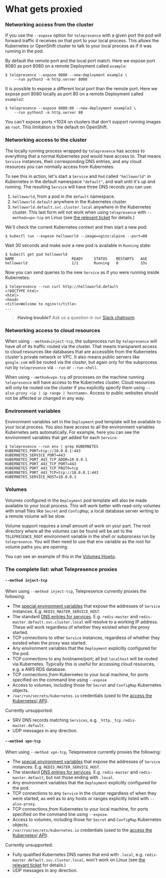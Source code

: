 # What gets proxied

### Networking access from the cluster

If you use the `--expose` option for `telepresence` with a given port the pod will forward traffic it receives on that port to your local process.
This allows the Kubernetes or OpenShift cluster to talk to your local process as if it was running in the pod.

By default the remote port and the local port match.
Here we expose port 8080 as port 8080 on a remote Deployment called `example`:

```console
$ telepresence --expose 8080 --new-deployment example \
    --run python3 -m http.server 8080
```

It is possible to expose a different local port than the remote port.
Here we expose port 8080 locally as port 80 on a remote Deployment called `example2`:

```console
$ telepresence --expose 8080:80 --new-deployment example2 \
    --run python3 -m http.server 80
```

You can't expose ports <1024 on clusters that don't support running images as `root`.
This limitation is the default on OpenShift.

### Networking access to the cluster

The locally running process wrapped by `telepresence` has access to everything that a normal Kubernetes pod would have access to.
That means `Service` instances, their corresponding DNS entries, and any cloud resources you can normally access from Kubernetes.

To see this in action, let's start a `Service` and `Pod` called `"helloworld"` in Kubernetes in the default namespace `"default"`, and wait until it's up and running.
The resulting `Service` will have three DNS records you can use:

1. `helloworld`, from a pod in the `default` namespace.
2. `helloworld.default` anywhere in the Kubernetes cluster.
3. `helloworld.default.svc.cluster.local` anywhere in the Kubernetes cluster.
   This last form will not work when using `telepresence` with `--method=vpn-tcp` on Linux (see [the relevant ticket](https://github.com/datawire/telepresence/issues/161) for details.)

We'll check the current Kubernetes context and then start a new pod:

```console
$ kubectl run --expose helloworld --image=nginx:alpine --port=80
```

Wait 30 seconds and make sure a new pod is available in `Running` state:

```console
$ kubectl get pod helloworld
NAME                          READY     STATUS    RESTARTS   AGE
helloworld                    1/1       Running   0          33s
```

Now you can send queries to the new `Service` as if you were running inside Kubernetes:

```console
$ telepresence --run curl http://helloworld.default
<!DOCTYPE html>
<html>
<head>
<title>Welcome to nginx!</title>
...
```

> **Having trouble?** Ask us a question in our [Slack chatroom](https://d6e.co/slack).

### Networking access to cloud resources

When using `--method=inject-tcp`, the subprocess run by `telepresence` will have *all* of its traffic routed via the cluster.
That means transparent access to cloud resources like databases that are accessible from the Kubernetes cluster's private network or VPC.
It also means public servers like `google.com` will be routed via the cluster, but again only for the subprocess run by `telepresence` via `--run` or `--run-shell`.

When using `--method=vpn-tcp` *all* processes on the machine running `telepresence` will have access to the Kubernetes cluster.
Cloud resources will only be routed via the cluster if you explicitly specify them using `--also-proxy <ip | ip range | hostname>`.
Access to public websites should not be affected or changed in any way.

### Environment variables

Environment variables set in the `Deployment` pod template will be available to your local process.
You also have access to all the environment variables Kubernetes sets automatically.
For example, here you can see the environment variables that get added for each `Service`:

```console
$ telepresence --run env | grep KUBERNETES
KUBERNETES_PORT=tcp://10.0.0.1:443
KUBERNETES_SERVICE_PORT=443
KUBERNETES_PORT_443_TCP_ADDR=10.0.0.1
KUBERNETES_PORT_443_TCP_PORT=443
KUBERNETES_PORT_443_TCP_PROTO=tcp
KUBERNETES_PORT_443_TCP=tcp://10.0.0.1:443
KUBERNETES_SERVICE_HOST=10.0.0.1
```

### Volumes

Volumes configured in the `Deployment` pod template will also be made available to your local process.
This will work better with read-only volumes with small files like `Secret` and `ConfigMap`; a local database server writing to a remote volume will be slow.

Volume support requires a small amount of work on your part.
The root directory where all the volumes can be found will be set to the `TELEPRESENCE_ROOT` environment variable in the shell or subprocess run by `telepresence`.
You will then need to use that env variable as the root for volume paths you are opening.

You can see an example of this in the [Volumes Howto](../howto/volumes.html).

### The complete list: what Telepresence proxies

#### `--method inject-tcp`

When using `--method inject-tcp`, Telepresence currently proxies the following:

* The [special environment variables](https://kubernetes.io/docs/user-guide/services/#environment-variables) that expose the addresses of `Service` instances.
  E.g. `REDIS_MASTER_SERVICE_HOST`.
* The standard [DNS entries for services](https://kubernetes.io/docs/user-guide/services/#dns).
  E.g. `redis-master` and `redis-master.default.svc.cluster.local` will resolve to a working IP address.
  These will work regardless of whether they existed when the proxy started.
* TCP connections to other `Service` instances, regardless of whether they existed when the proxy was started.
* Any environment variables that the `Deployment` explicitly configured for the pod.
* TCP connections to any hostname/port; all but `localhost` will be routed via Kubernetes.
  Typically this is useful for accessing cloud resources, e.g. a AWS RDS database.
* TCP connections *from* Kubernetes to your local machine, for ports specified on the command line using `--expose`
* Access to volumes, including those for `Secret` and `ConfigMap` Kubernetes objects.
* `/var/run/secrets/kubernetes.io` credentials (used to the [access the Kubernetes( API](https://kubernetes.io/docs/user-guide/accessing-the-cluster/#accessing-the-api-from-a-pod)).

Currently unsupported:

* SRV DNS records matching `Services`, e.g. `_http._tcp.redis-master.default`.
* UDP messages in any direction.

#### `--method vpn-tcp`

When using `--method vpn-tcp`, Telepresence currently proxies the following:

* The [special environment variables](https://kubernetes.io/docs/user-guide/services/#environment-variables) that expose the addresses of `Service` instances.
  E.g. `REDIS_MASTER_SERVICE_HOST`.
* The standard [DNS entries for services](https://kubernetes.io/docs/user-guide/services/#dns).
  E.g. `redis-master` and `redis-master.default`, but not those ending with `.local`. 
* Any environment variables that the `Deployment` explicitly configured for the pod.
* TCP connections to any `Service` in the cluster regardless of when they were started, as well as to any hosts or ranges explicitly listed with `--also-proxy`.
* TCP connections *from* Kubernetes to your local machine, for ports specified on the command line using `--expose`.
* Access to volumes, including those for `Secret` and `ConfigMap` Kubernetes objects.
* `/var/run/secrets/kubernetes.io` credentials (used to the [access the Kubernetes( API](https://kubernetes.io/docs/user-guide/accessing-the-cluster/#accessing-the-api-from-a-pod)).

Currently unsupported:

* Fully qualified Kubernetes DNS names that end with `.local`, e.g. `redis-master.default.svc.cluster.local`, won't work on Linux (see [the relevant ticket](https://github.com/datawire/telepresence/issues/161) for details.)
* UDP messages in any direction.
